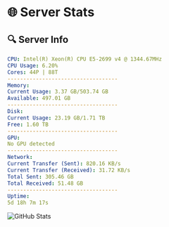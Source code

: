 # 🌐 Server Stats
## 🔍 Server Info
```yaml
CPU: Intel(R) Xeon(R) CPU E5-2699 v4 @ 1344.67MHz
CPU Usage: 6.20%
Cores: 44P | 88T
-----------------------------------
Memory:
Current Usage: 3.37 GB/503.74 GB
Available: 497.01 GB
-----------------------------------
Disk:
Current Usage: 23.19 GB/1.71 TB
Free: 1.60 TB
-----------------------------------
GPU:
No GPU detected
-----------------------------------
Network:
Current Transfer (Sent): 820.16 KB/s
Current Transfer (Received): 31.72 KB/s
Total Sent: 305.46 GB
Total Received: 51.48 GB
-----------------------------------
Uptime:
5d 18h 7m 17s
```
![GitHub Stats](https://img.shields.io/badge/Updated-2025-04-25_11:16:05-blue)
